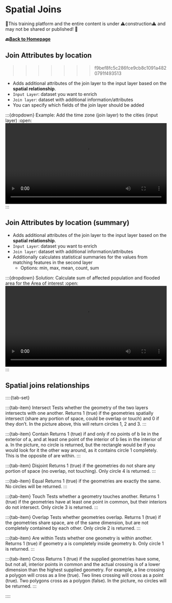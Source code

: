 # Spatial Joins


🚧This training platform and the entire content is under ⚠️construction⚠️ and may not be shared or published! 🚧

__🔙[Back to Homepage](/content/intro.md)__


## Join Attributes by location
>>>>>>> f9bef8fc5c286fce9cb8c1091a4820791f493513
- Adds additional attributes of the join layer to the input layer based on the __spatial relationship__.
- `Input Layer`: dataset you want to enrich
- `Join layer`: dataset with additional information/attributes
- You can specify which fields of the join layer should be added

:::{dropdown} Example: Add the time zone (join layer) to the cities (input layer)
:open:
<video width="100%" controls src="https://github.com/GIScience/gis-training-resource-center/raw/main/fig/en_qgis_spatial_join_wiki.mp4"></video>
:::

## Join Attributes by location (summary)
- Adds additional attributes of the join layer to the input layer based on the __spatial relationship__.
- `Input Layer`: dataset you want to enrich
- `Join layer`: dataset with additional information/attributes
- Additionally calculates statistical summaries for the values from matching features in the second layer
    - Options: min, max, mean, count, sum

:::{dropdown} Solution: Calculate sum of affected population and flooded area for the Area of interest
:open:
<video width="100%" controls src="https://github.com/GIScience/gis-training-resource-center/raw/main/fig/en_exercise_spatial_join.mp4"></video>
:::

## Spatial joins relationships

::::{tab-set}

:::{tab-item} Intersect
Tests whether the geometry of the two layers intersects with one another. Returns 1 (true) if the geometries spatially intersect (share any portion of space, could be overlap or touch) and 0 if they don’t. In the picture above, this will return circles 1, 2 and 3.
:::

:::{tab-item} Contain
Returns 1 (true) if and only if no points of b lie in the exterior of a, and at least one point of the interior of b lies in the interior of a. In the picture, no circle is returned, but the rectangle would be if you would look for it the other way around, as it contains circle 1 completely. This is the opposite of are within.
:::

:::{tab-item} Disjoint
Returns 1 (true) if the geometries do not share any portion of space (no overlap, not touching). Only circle 4 is returned.
:::

:::{tab-item} Equal
Returns 1 (true) if the geometries are exactly the same. No circles will be returned.
:::

:::{tab-item} Touch
Tests whether a geometry touches another. Returns 1 (true) if the geometries have at least one point in common, but their interiors do not intersect. Only circle 3 is returned.
:::

:::{tab-item} Overlap
Tests whether geometries overlap. Returns 1 (true) if the geometries share space, are of the same dimension, but are not completely contained by each other. Only circle 2 is returned.
:::

:::{tab-item} Are within
Tests whether one geometry is within another. Returns 1 (true) if geometry a is completely inside geometry b. Only circle 1 is returned.
:::

:::{tab-item} Cross
Returns 1 (true) if the supplied geometries have some, but not all, interior points in common and the actual crossing is of a lower dimension than the highest supplied geometry. For example, a line crossing a polygon will cross as a line (true). Two lines crossing will cross as a point (true). Two polygons cross as a polygon (false). In the picture, no circles will be returned.
:::

::::